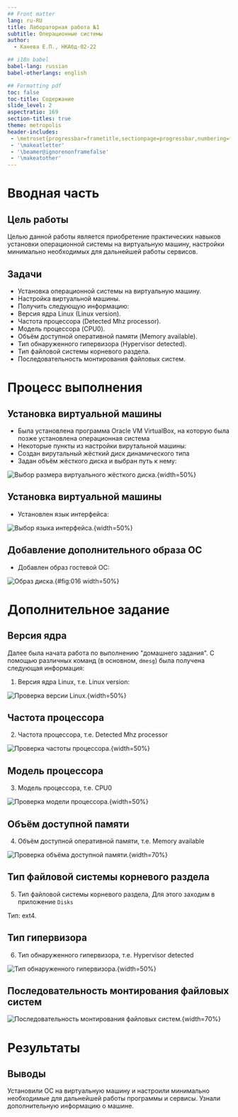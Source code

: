 ```yaml
---
## Front matter
lang: ru-RU
title: Лабораторная работа №1
subtitle: Операционные системы
author:
  - Канева Е.П., НКАбд-02-22

## i18n babel
babel-lang: russian
babel-otherlangs: english

## Formatting pdf
toc: false
toc-title: Содержание
slide_level: 2
aspectratio: 169
section-titles: true
theme: metropolis
header-includes:
 - \metroset{progressbar=frametitle,sectionpage=progressbar,numbering=fraction}
 - '\makeatletter'
 - '\beamer@ignorenonframefalse'
 - '\makeatother'
---
```


# Вводная часть

## Цель работы

Целью данной работы является приобретение практических навыков установки операционной системы на виртуальную машину, настройки минимально необходимых для дальнейшей работы сервисов.

## Задачи

* Установка операционной системы на виртуальную машину.
* Настройка виртуальной машины.
* Получить следующую информацию:
 * Версия ядра Linux (Linux version).
 * Частота процессора (Detected Mhz processor).
 * Модель процессора (CPU0).
 * Объём доступной оперативной памяти (Memory available).
 * Тип обнаруженного гипервизора (Hypervisor detected).
 * Тип файловой системы корневого раздела.
 * Последовательность монтирования файловых систем.

# Процесс выполнения

## Установка виртуальной машины

- Была установлена программа Oracle VM VirtualBox, на которую была позже установлена операционная система
- Некоторые пункты из настройки вирутальной машины:
 - Создан вирутальный жёсткий диск динамического типа
 - Задан объём жёсткого диска и выбран путь к нему:
 
 ![Выбор размера виртуального жёсткого диска.](image/006.jpg){width=50%}
 
## Установка виртуальной машины

 - Установлен язык интерфейса:
 
 ![Выбор языка интерфейса.](image/008.jpg){width=50%}

## Добавление дополнительного образа ОС

- Добавлен образ гостевой ОС:

![Образ диска.](image/016.jpg){#fig:016 width=50%}

# Дополнительное задание

## Версия ядра

Далее была начата работа по выполнению "домашнего задания". С помощью различных команд (в основном, `dmesg`) была получена следующая информация:

1. Версия ядра Linux, т.е. Linux version:

![Проверка версии Linux.](image/017.jpg){width=50%}

## Частота процессора

2. Частота процессора, т.е. Detected Mhz processor

![Проверка частоты процессора.](image/018.jpg){width=50%}

## Модель процессора

3. Модель процессора, т.е. CPU0

![Проверка модели процессора.](image/019.jpg){width=50%}

## Объём доступной памяти

4. Объём доступной оперативной памяти, т.е. Memory available

![Проверка объёма доступной памяти.](image/020.jpg){width=70%}

## Тип файловой системы корневого раздела

5. Тип файловой системы корневого раздела, Для этого заходим в приложение `Disks`

Тип: ext4.

## Тип гипервизора

6. Тип обнаруженного гипервизора, т.е. Hypervisor detected

![Тип обнаруженного гипервизора.](image/021.jpg){width=50%}

## Последовательность монтирования файловых систем

![Последовательность монтирования файловых систем.](image/022.jpg){width=70%}

# Результаты

## Выводы

Установили ОС на виртуальную машину и настроили минимально необходимые для дальнейшей работы программы и сервисы. Узнали дополнительную информацию о машине.
